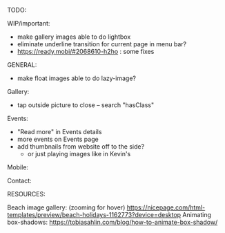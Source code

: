 TODO:


WIP/important:
- make gallery images able to do lightbox
- eliminate underline transition for current page in menu bar?
- https://ready.mobi/#2068610-h2ho : some fixes

GENERAL:
- make float images able to do lazy-image?

Gallery:
- tap outside picture to close – search "hasClass"

Events:
- "Read more" in Events details
- more events on Events page
- add thumbnails from website off to the side?
	- or just playing images like in Kevin's

Mobile:

Contact:



RESOURCES:

Beach image gallery: (zooming for hover)
https://nicepage.com/html-templates/preview/beach-holidays-1162773?device=desktop
Animating box-shadows:
https://tobiasahlin.com/blog/how-to-animate-box-shadow/